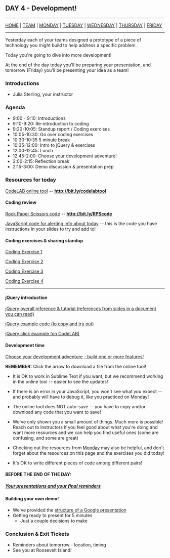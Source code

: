## DAY 4 - Development!

---

[HOME](https://witny-summer-guild-2018.github.io/) |
[TEAM](instructors.md) |
[MONDAY](https://witny-summer-guild-2018.github.io/monday) |
[TUESDAY](https://witny-summer-guild-2018.github.io/tuesday) |
[WEDNESDAY](https://witny-summer-guild-2018.github.io/wednesday) |
[THURSDAY](https://witny-summer-guild-2018.github.io/thursday) |
[FRIDAY](https://witny-summer-guild-2018.github.io/friday)

---

Yesterday each of your teams designed a prototype of a piece of technology you might build to help address a specific problem.

Today you're going to dive into more development!

At the end of the day today you'll be preparing your presentation, and tomorrow (Friday) you'll be presenting your idea as a team!

### Introductions

* Julia Sterling, your instructor

### Agenda

* 9:00 - 9:10: Introductions
* 9:10-9:20: Re-introduction to coding
* 9:20-10:05: Standup report / Coding exercises
* 10:05-10:30: Go over coding exercises
* 10:30-10:35 5 minute break
* 10:35-12:00: Intro to jQuery & exercises
* 12:00-12:45: Lunch
* 12:45-2:00: Choose your development adventure!
* 2:00-2:15: Reflection break
* 2:15-3:00: Demo discussion & presentation prep


### Resources for today

[CodeLAB online tool](https://www.tutorialrepublic.com/codelab.php?topic=html&file=simple-document) -- **http://bit.ly/codelabtool**

#### Coding review

[Rock Paper Scissors code](http://bit.ly/RPScode) -- **http://bit.ly/RPScode**

[JavaScript code for alerting info about today](http://bit.ly/js-example-day) -- this is the code you have instructions in your slides to try and add to!

#### Coding exercises & sharing standup

[Coding Exercise 1](day4_intro_ex2.md)

[Coding Exercise 2](js_day_code.md)

[Coding Exercise 3](day4_intro_ex1.md)

[Coding Exercise 4](day4_intro_ex3.md)

---

#### jQuery introduction

[jQuery overall reference & tutorial (references from slides in a document you can read)](https://witny-summer-guild-2018.github.io/day_4_exercise_2.html)

[jQuery example code (to copy and try out)](jquery_ex_code.md)

[jQuery click example (on CodeLAB)](https://www.tutorialrepublic.com/codelab.php?topic=jquery&file=execute-a-function-on-click-event)

#### Development time

[Choose your development adventure - build one or more features!](https://witny-summer-guild-2018.github.io/day_4_exercise_3.html)

**REMEMBER:** Click the arrow to download a file from the online tool!

* It is OK to work in Sublime Text if you want, but we recommend working in the online tool -- easier to see the updates!

* If there is an error in your JavaScript, you won't see what you expect -- and probably will have to debug it, like you practiced on Monday!

* The online tool does NOT auto-save -- you have to copy and/or download any code that you want to save!

* We've only shown you a small amount of things. Much more is possible! Reach out to instructors if you feel good about what you're doing and want more resources and we can help you find useful ones (some are confusing, and some are great)

* Checking out the resources from [Monday](monday.md) may also be helpful, and don't forget about the resources on this page and the exercises you did today!

* It's OK to write different pieces of code among different pairs!


#### **BEFORE THE END OF THE DAY:**

##### [Your presentations and your final reminders](final_reminders.md)

#### Building your own demo!

* We've provided the [structure of a Google presentation](google_presentation.md)
* Getting ready to present for 5 minutes
  * Just a couple decisions to make

### Conclusion & Exit Tickets

* Reminders about tomorrow - location, timing
* See you at Roosevelt Island!
